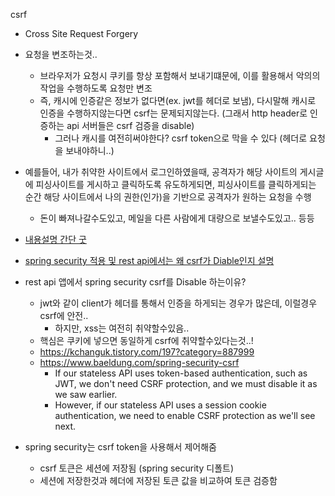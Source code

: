 csrf

- Cross Site Request Forgery
- 요청을 변조하는것.. 
  - 브라우저가 요청시 쿠키를 항상 포함해서 보내기떄문에, 이를 활용해서 악의의 작업을 수행하도록 요청만 변조
  - 즉, 캐시에 인증같은 정보가 없다면(ex. jwt를 헤더로 보냄), 다시말해 캐시로 인증을 수행하지않는다면 csrf는 문제되지않는다. (그래서 http header로 인증하는 api 서버들은 csrf 검증을 disable)
    - 그러나 캐시를 여전히써야한다? csrf token으로 막을 수 있다 (헤더로 요청을 보내야하니..)
- 예를들어, 내가 취약한 사이트에서 로그인하였을때, 공격자가 해당 사이트의 게시글에 피싱사이트를 게시하고 클릭하도록 유도하게되면, 피싱사이트를 클릭하게되는 순간 해당 사이트에서 나의 권한(인가)을 기반으로 공격자가 원하는 요청을 수행
  - 돈이 빠져나갈수도있고, 메일을 다른 사람에게 대량으로 보낼수도있고.. 등등
- [내용설명 간단 굿](https://devscb.tistory.com/123)
- [spring security 적용 및 rest api에서는 왜 csrf가 Diable인지 설명](https://zzang9ha.tistory.com/341)

- rest api 앱에서 spring security csrf를 Disable 하는이유?
  - jwt와 같이 client가 헤더를 통해서 인증을 하게되는 경우가 많은데, 이럴경우 csrf에 안전..
    - 하지만, xss는 여전히 취약할수있음..
  - 핵심은 쿠키에 넣으면 동일하게 csrf에 취약할수있다는것..! 
  - https://kchanguk.tistory.com/197?category=887999
  - https://www.baeldung.com/spring-security-csrf
    - If our stateless API uses token-based authentication, such as JWT, we don't need CSRF protection, and we must disable it as we saw earlier.
    - However, if our stateless API uses a session cookie authentication, we need to enable CSRF protection as we'll see next.
- spring security는 csrf token을 사용해서 제어해줌
  - csrf 토큰은 세션에 저장됨 (spring security 디폴트)
  - 세션에 저장한것과 헤더에 저장된 토큰 값을 비교하여 토큰 검증함